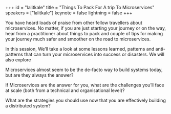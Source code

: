 ﻿+++
id = "lalitkale"
title = "Things To Pack For A trip To Microservices"
speakers = ["lalitkale"]
keynote = false
lightning = false
+++

You have heard loads of praise from other fellow travellers about microservices. No matter, if you are just starting your journey or on the way, hear from a practitioner about things to pack and couple of tips for making your journey much safer and smoother on the road to microservices.

In this session, We’ll take a look at some lessons learned, patterns and anti-patterns that can turn your microservices into success or disasters. We will also explore

Microservices almost seem to be the de-facto way to build systems today, but are they always the answer?

If Microservices are the answer for you, what are the challenges you’ll face at scale (both from a technical and organisational level)?

What are the strategies you should use now that you are effectively building a distributed system?